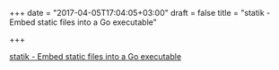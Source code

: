 +++
date = "2017-04-05T17:04:05+03:00"
draft = false
title = "statik - Embed static files into a Go executable"

+++

<p><a href="https://github.com/rakyll/statik">statik - Embed static files into a Go executable</a></p>